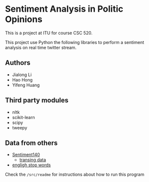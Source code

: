 # Sentiment Analysis in Politic Opinions


This is a project at ITU for course CSC 520.

This project use Python the following libraries to perform a sentiment analysis on real time twitter stream.

## Authors

- Jialong Li
- Hao Hong
- Yifeng Huang

## Third party modules

- nltk
- scikit-learn
- scipy
- tweepy

## Data from others
- [Sentiment140](http://help.sentiment140.com/for-students/)
    - [transing data](http://cs.stanford.edu/people/alecmgo/trainingandtestdata.zip)
- [engligh stop words](https://code.google.com/archive/p/stop-words/)
 


Check the `/src/readme` for instructions about how to run this program

